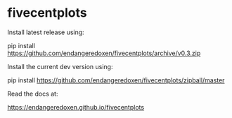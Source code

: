 # fivecentplots
Install latest release using:

pip install https://github.com/endangeredoxen/fivecentplots/archive/v0.3.zip

Install the current dev version using:

pip install https://github.com/endangeredoxen/fivecentplots/zipball/master

Read the docs at:

https://endangeredoxen.github.io/fivecentplots

